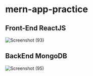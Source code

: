 ﻿# mern-app-practice
## Front-End ReactJS
![Screenshot (93)](https://user-images.githubusercontent.com/52722189/147296672-c60407f2-d7c9-4cef-a8e1-56985c895c33.png)
## BackEnd MongoDB
![Screenshot (95)](https://user-images.githubusercontent.com/52722189/147296723-6de37145-b8ee-4b71-b6e6-5960272cd7af.png)

